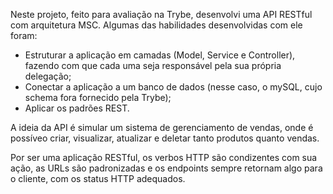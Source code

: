 Neste projeto, feito para avaliação na Trybe, desenvolvi uma API RESTful com arquitetura MSC. Algumas das habilidades desenvolvidas com ele foram:

- Estruturar a aplicação em camadas (Model, Service e Controller), fazendo com que cada uma seja responsável pela sua própria delegação;
- Conectar a aplicação a um banco de dados (nesse caso, o mySQL, cujo schema fora fornecido pela Trybe);
- Aplicar os padrões REST.

A ideia da API é simular um sistema de gerenciamento de vendas, onde é possíveo criar, visualizar, atualizar e deletar tanto produtos quanto vendas.

Por ser uma aplicação RESTful, os verbos HTTP são condizentes com sua ação, as URLs são padronizadas e os endpoints sempre retornam algo para o cliente, com os status HTTP adequados.